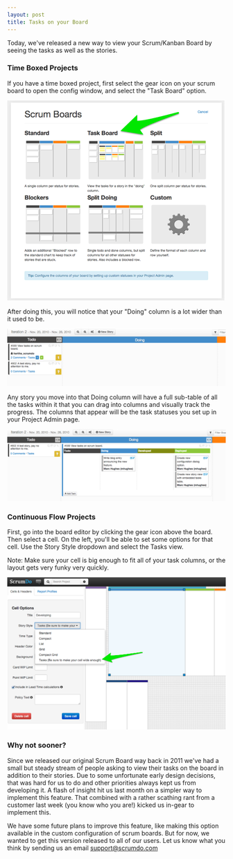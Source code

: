 ```yaml
---
layout: post
title: Tasks on your Board
---
```


Today, we've released a new way to view your Scrum/Kanban Board by seeing the tasks as well as the stories.  

### Time Boxed Projects

If you have a time boxed project, first select the gear icon on your scrum board to open the config window, and select the
"Task Board" option.

![scrumboardconfig.png](/images/blog/scrumboardconfig.png)



After doing this, you will notice that your "Doing" column is a lot wider than it used to be.
  


![taskboard1.png](/images/blog/taskboard1.png)
  


Any story you move into that Doing column will have a full sub-table of all the
tasks within it that you can drag into columns and visually track the progress.
The columns that appear will be the task statuses you set up in your Project Admin
page.
  


![taskboard2.png](/images/blog/taskboard2.png)


### Continuous Flow Projects

First, go into the board editor by clicking the gear icon above the board.  Then select a cell.
On the left, you'll be able to set some options for that cell.  Use the Story Style dropdown
and select the Tasks view.

Note: Make sure your cell is big enough to fit all of your task columns, or the layout gets
very funky very quickly.

![cfconfig.png](/images/blog/cfconfig.png)


### Why not sooner?

Since we released our original Scrum Board way back in 2011 we've had a small but steady stream of 
people asking to view their tasks on the board in addition to their stories.  Due to some unfortunate 
early design decisions, that was hard for us to do and other priorities always kept us from developing it.
A flash of insight hit us last month on a simpler way to implement this feature.  That combined
with a rather scathing rant from a customer last week (you know who you are!) kicked us in-gear 
to implement this.




We have some future plans to improve this feature, like making this option available in the custom configuration of scrum boards.
But for now, we wanted to get this version released to all of our users.  Let us know what you think by sending us an email support@scrumdo.com





